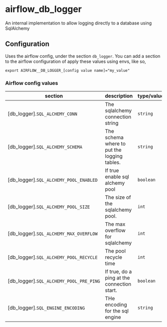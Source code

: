 # airflow_db_logger

An internal implementation to allow logging directly to a database
using SqlAlchemy

## Configuration

Uses the airflow config, under the section `db_logger`. You can add a section to the airflow
configuration of apply these values using envs, like so,
```shell
export AIRFLOW__DB_LOGGER_[config value name]="my_value"
```

### Airflow config values

section | description |  type/values | default
---|---|---|---
[db_logger].`SQL_ALCHEMY_CONN` | The sqlalchemy connection string | `string` | [core].`SQL_ALCHEMY_CONN`
[db_logger].`SQL_ALCHEMY_SCHEMA` | The schema where to put the logging tables. | `string` | [core].`SQL_ALCHEMY_SCHEMA`
[db_logger].`SQL_ALCHEMY_POOL_ENABLED` | If true enable sql alchemy pool | `boolean` | True
[db_logger].`SQL_ALCHEMY_POOL_SIZE` | The size of the sqlalchemy pool. | `int` | 5
[db_logger].`SQL_ALCHEMY_MAX_OVERFLOW` | The max overflow for sqlalchemy | `int` | 1
[db_logger].`SQL_ALCHEMY_POOL_RECYCLE` | The pool recycle time | `int` | 1800
[db_logger].`SQL_ALCHEMY_POOL_PRE_PING` | If true, do a ping at the connection start. | `boolean` | true
[db_logger].`SQL_ENGINE_ENCODING` | THe encoding for the sql engine | `string` | utf-8
